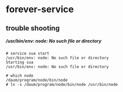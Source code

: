 # forever-service

## trouble shooting
##### /usr/bin/env: node: No such file or directory
```
# service sua start
/usr/bin/env: node: No such file or directory
Starting sua
/usr/bin/env: node: No such file or directory
```

```
# which node
/daum/program/node/bin/node
# ln -s /daum/program/node/bin/node /usr/bin/node
```
